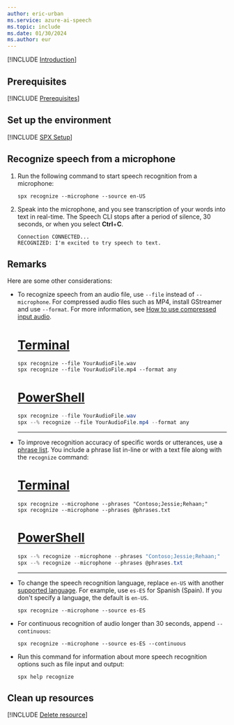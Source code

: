 ```yaml
---
author: eric-urban
ms.service: azure-ai-speech
ms.topic: include
ms.date: 01/30/2024
ms.author: eur
---
```


[!INCLUDE [Introduction](intro.md)]

## Prerequisites

[!INCLUDE [Prerequisites](../../common/azure-prerequisites.md)]

## Set up the environment

[!INCLUDE [SPX Setup](../../spx-setup-quick.md)]

## Recognize speech from a microphone

1. Run the following command to start speech recognition from a microphone:

   ```console
   spx recognize --microphone --source en-US
   ```

1. Speak into the microphone, and you see transcription of your words into text in real-time. The Speech CLI stops after a period of silence, 30 seconds, or when you select **Ctrl**+**C**.

   ```output
   Connection CONNECTED...
   RECOGNIZED: I'm excited to try speech to text.
   ```

## Remarks

Here are some other considerations:

- To recognize speech from an audio file, use `--file` instead of `--microphone`. For compressed audio files such as MP4, install GStreamer and use `--format`. For more information, see [How to use compressed input audio](~/articles/ai-services/speech-service/how-to-use-codec-compressed-audio-input-streams.md).

    # [Terminal](#tab/terminal)

    ```console
    spx recognize --file YourAudioFile.wav
    spx recognize --file YourAudioFile.mp4 --format any
    ```

    # [PowerShell](#tab/powershell)

    ```powershell
    spx recognize --file YourAudioFile.wav
    spx --% recognize --file YourAudioFile.mp4 --format any
    ```

    ***

- To improve recognition accuracy of specific words or utterances, use a [phrase list](~/articles/ai-services/speech-service/improve-accuracy-phrase-list.md). You include a phrase list in-line or with a text file along with the `recognize` command:

    # [Terminal](#tab/terminal)

    ```console
    spx recognize --microphone --phrases "Contoso;Jessie;Rehaan;"
    spx recognize --microphone --phrases @phrases.txt
    ```

    # [PowerShell](#tab/powershell)

    ```powershell
    spx --% recognize --microphone --phrases "Contoso;Jessie;Rehaan;"
    spx --% recognize --microphone --phrases @phrases.txt

    ```

    ***

- To change the speech recognition language, replace `en-US` with another [supported language](~/articles/ai-services/speech-service/language-support.md). For example, use `es-ES` for Spanish (Spain). If you don't specify a language, the default is `en-US`.

    ```console
    spx recognize --microphone --source es-ES
    ```

- For continuous recognition of audio longer than 30 seconds, append `--continuous`:

    ```console
    spx recognize --microphone --source es-ES --continuous
    ```

- Run this command for information about more speech recognition options such as file input and output:

    ```console
    spx help recognize
    ```

## Clean up resources

[!INCLUDE [Delete resource](../../common/delete-resource.md)]
